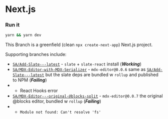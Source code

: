 # Next.js

### **Run it**

```bash
yarn && yarn dev
```

This Branch is a greenfield (clean `npx create-next-app`) Next.js project.

Supporting branches include:

- [`SA/Add-Slate---latest`](https://github.com/ijsto/nextjs-mdx/tree/SA/Add-Slate---latest) - `slate` + `slate-react` install (**_Working_**)
- [`SA/MDX-Editor-with-MDX-Serializer`](https://github.com/ijsto/nextjs-mdx/tree/SA/MDX-Editor-with-MDX-Serializer) - `mdx-editor@0.0.6` same as [`SA/Add-Slate---latest`](https://github.com/ijsto/nextjs-mdx/tree/SA/Add-Slate---latest) but the slate deps are bundled w `rollup` and published to NPM (**_Failing_**)
- - React Hooks error
- [`SA/MDX-Editor---original-@blocks-split`](https://github.com/ijsto/nextjs-mdx/tree/SA/MDX-Editor---original-%40blocks-split) - `mdx-editor@0.0.7` the original @blocks editor, bundled w `rollup` (**_Failing_**)
- - `Module not found: Can't resolve 'fs'`

